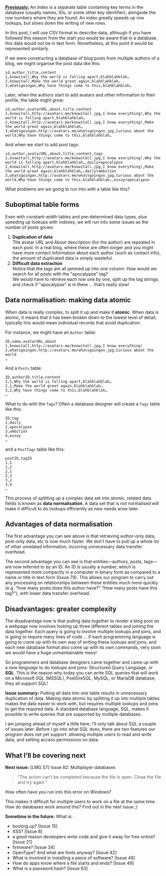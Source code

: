 [**Previously:**](https://buttondown.email/laymansguide/archive/) An index is a separate table containing key terms in the database (usually names, IDs, or some other key identifier), alongside the row numbers where they are found. An index greatly speeds up row lookups, but slows down the writing of new rows.

In this post, I will use CSV format to describe data, although if you have followed this season from the start you would be aware that in a database, this data would not be in text form. Nonetheless, at this point it would be represented similarly.

If we were constructing a database of blog posts from multiple authors of a blog, we might organise the post data like this:

```
id,author,title,content
1,knowitall,Why the world is falling apart,blahblahblah…
2,knowitall,Make the world great again,blahblahblah…
3,whatsgoingon,Why have things come to this,blahblahblah…
```

Later, when the authors start to add avatars and other information to their profile, the table might grow:

```
id,author,avatarURL,about,title,content
1,knowitall,http://avatars.me/knowitall.jpg,I know everything!,Why the world is falling apart,blahblahblah…
2,knowitall,http://avatars.me/knowitall.jpg,I know everything!,Make the world great again,blahblahblah…
3,whatsgoingon,http://avatars.me/whatsgoingon.jpg,Curious about the world,Why have things come to this,blahblahblah…
```

And when we start to add post tags:

```
id,author,avatarURL,about,title,content,tags
1,knowitall,http://avatars.me/knowitall.jpg,I know everything!,Why the world is falling apart,blahblahblah…,daily+apocalypse
2,knowitall,http://avatars.me/knowitall.jpg,I know everything!,Make the world great again,blahblahblah…,daily+ambition
3,whatsgoingon,http://avatars.me/whatsgoingon.jpg,Curious about the world,Why have things come to this,blahblahblah…,essay+apocalypse
```

What problems are we going to run into with a table like this?

## Suboptimal table forms

Even with constant-width tables and pre-determined data types, plus speeding up lookups with indexes, we will run into some issues as the number of posts grows:

1. **Duplication of data**  
   The avatar URL and About description (for the author) are repeated in each post. In a real blog, where these are often longer and you might have more contact information about each author (such as contact info), the amount of duplicated data is simply wasteful.
2. **Difficult data extraction**  
   Notice that the tags are all jammed up into one column. How would we search for all posts with the "apocalypse" tag?  
   We would have to retrieve each row one by one, split up the tag strings, and check if "apocalypse" is in there … that’s really slow!

## Data normalisation: making data atomic

When data is really complex, to split it up and make it **atomic**. When data is atomic, it means that it has been broken down to the lowest level of detail; typically this would mean individual records that avoid duplication.

For instance, we might have an `Author` table:

```
ID,name,avatarURL,about
1,knowitall,http://avatars.me/knowitall.jpg,I know everything!
2,whatsgoingon,http://avatars.me/whatsgoingon.jpg,Curious about the world
…
```

And a `Posts` table:

```
ID,authorID,title,content
1,1,Why the world is falling apart,blahblahblah…
2,1,Make the world great again,blahblahblah…
3,2,Why have things come to this,blahblahblah…
…
```

What to do with the `Tags`? Often a database designer will create a `Tags` table like this:

```
ID,tag
1,daily
2,apocalypse
3,ambition
4,essay
…
```

and a `PostTags` table like this:

```
postID,tagID
1,1
1,2
2,1
2,3
3,2
3,4
…
```

This process of splitting up a complex data set into atomic, related data fields is known as **data normalisation**. A data set that is not normalised will make it difficult to do lookups efficiently as new needs arise later.

## Advantages of data normalisation

The first advantage you can see above is that retrieving author-only data, post-only data, etc is now much faster. We don’t have to pull up a whole lot of other unrelated information, incurring unnecessary data transfer overhead.

The second advantage you can see is that entities—authors, posts, tags—are now referred to by an ID. An ID is usually a number, which is represented more compactly in a computer in binary form as compared to a name or title in text form (Issue 79). This allows our program to carry out any processing on relationships between these entities much more quickly (e.g. “how many posts does this author have?” “How many posts have this tag?”), with lower data transfer overhead.

## Disadvantages: greater complexity

The disadvantage now is that pulling data together to render a blog post on a webpage now involves looking up three different tables and joining the data together. Each query is going to involve multiple lookups and joins, and is going to require many lines of code … if each programming language is going to come up with its own way of writing these lookups and joins, and each new database format also come up with its own commands, very soon we would have a huge unmaintainable mess!

So programmers and database designers came together and came up with a *new language* to do lookups and joins: Structured Query Language, or **SQL**. This is the reason why today you can write SQL queries that will work on a Microsoft SQL (MSSQL), PostGreSQL, MySQL, or MariaDB database; they all support SQL!

**Issue summary:** Putting all data into one table results in unnecessary duplication of data. Making data atomic by splitting it up into multiple tables makes the data easier to work with, but requires multiple lookups and joins to get the required data. A standard database language, SQL, makes it possible to write queries that are supported by multiple databases.

I am jumping ahead of myself a little here; I’ll only talk about SQL a couple of issues later. Before I go into what SQL does, there are two features our program does not yet support: allowing multiple users to read and write data, and setting access permissions on data.

## What I’ll be covering next

**Next issue:** [LMG S7] Issue 82: Multiplayer databases

> “The action can’t be completed because the file is open. Close the file and try again.”  

How often have you run into this error on Windows?

This makes it difficult for multiple users to work on a file at the same time. How do databases work around this? Find out in the next issue ;)

**Sometime in the future:** What is:

- booting up? [Issue 15]
- XSS? [Issue 8]
- a good reason developers write code and give it away for free online? [Issue 21]
- firmware? [Issue 34]
- OpenType? And what are fonts anyway? [Issue 42]
- What is involved in installing a piece of software? [Issue 48]
- How do apps know where a file starts and ends? [Issue 49]
- What is a password hash? [Issue 63]
